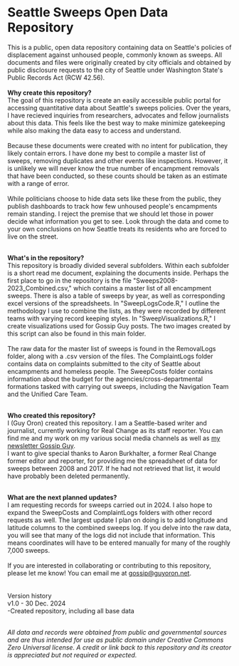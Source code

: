 # Seattle Sweeps Open Data Repository
This is a public, open data repository containing data on Seattle's policies of displacement against unhoused people, commonly known as sweeps. All documents and files were originally created by city officials and obtained by public disclosure requests to the city of Seattle under Washington State's Public Records Act (RCW 42.56). 
<br>
<br>
**Why create this repository?**
<br>
The goal of this repository is create an easily accessible public portal for accessing quantitative data about Seattle's sweeps policies. Over the years, I have recieved inquiries from researchers, advocates and fellow journalists about this data. This feels like the best way to make minimize gatekeeping while also making the data easy to access and understand.
<br>
<br>
Because these documents were created with no intent for publication, they likely contain errors. I have done my best to compile a master list of sweeps, removing duplicates and other events like inspections. However, it is unlikely we will never know the true number of encampment removals that have been conducted, so these counts should be taken as an estimate with a range of error.
<br>
<br>
While politicians choose to hide data sets like these from the public, they publish dashboards to track how few unhoused people's encampments remain standing. I reject the premise that we should let those in power decide what information you get to see. Look through the data and come to your own conclusions on how Seattle treats its residents who are forced to live on the street. 
<br>
<br>

**What's in the repository?**
<br>
This repository is broadly divided several subfolders. Within each subfolder is a short read me document, explaining the documents inside. Perhaps the first place to go in the repository is the file "Sweeps2008-2023_Combined.csv," which contains a master list of all encampment sweeps. There is also a table of sweeps by year, as well as corresponding excel versions of the spreadsheets. In "SweepLogsCode.R," I outline the methodology I use to combine the lists, as they were recorded by different teams with varying record keeping styles. In "SweepVisualizations.R," I create visualizations used for Gossip Guy posts. The two images created by this script can also be found in this main folder.
<br>
<br>
The raw data for the master list of sweeps is found in the RemovalLogs folder, along with a .csv version of the files. The ComplaintLogs folder contains data on complaints submitted to the city of Seattle about encampments and homeless people. The SweepCosts folder contains information about the budget for the agencies/cross-departmental formations tasked with carrying out sweeps, including the Navigation Team and the Unified Care Team.
<br>
<br>

**Who created this repository?**
<br>
I (Guy Oron) created this repository. I am a Seattle-based writer and journalist, currently working for Real Change as its staff reporter. You can find me and my work on my various social media channels as well as [my newsletter Gossip Guy]([url](https://gossipguy.net/)).
<br>
I want to give special thanks to Aaron Burkhalter, a former Real Change former editor and reporter, for providing me the spreadsheet of data for sweeps between 2008 and 2017. If he had not retrieved that list, it would have probably been deleted permanently.
<br>
<br>

**What are the next planned updates?**
<br>
I am requesting records for sweeps carried out in 2024. I also hope to expand the SweepCosts and ComplaintLogs folders with other record requests as well. The largest update I plan on doing is to add longitude and latitude columns to the combined sweeps log. If you delve into the raw data, you will see that many of the logs did not include that information. This means coordinates will have to be entered manually for many of the roughly 7,000 sweeps.
<br>
<br>
If you are interested in collaborating or contributing to this repository, please let me know! You can email me at [gossip@guyoron.net](gossip@guyoron.net).
<br>
<br>
<br>
Version history
<br>
v1.0 - 30 Dec. 2024
<br>-Created repository, including all base data 
<br>
<br>

_All data and records were obtained from public and governmental sources and are thus intended for use as public domain under Creative Commons Zero Universal license. A credit or link back to this repository and its creator is appreciated but not required or expected._

